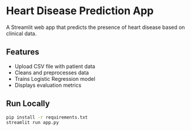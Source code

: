 # Heart Disease Prediction App

A Streamlit web app that predicts the presence of heart disease based on clinical data.

## Features
- Upload CSV file with patient data
- Cleans and preprocesses data
- Trains Logistic Regression model
- Displays evaluation metrics

## Run Locally
```bash
pip install -r requirements.txt
streamlit run app.py
